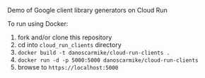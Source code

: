 Demo of Google client library generators on Cloud Run

To run using Docker:
1. fork and/or clone this repository
1. cd into `cloud_run_clients` directory
1. `docker build -t danoscarmike/cloud-run-clients .`
1. `docker run -d -p 5000:5000 danoscarmike/cloud-run-clients`
1. browse to `https://localhost:5000`
